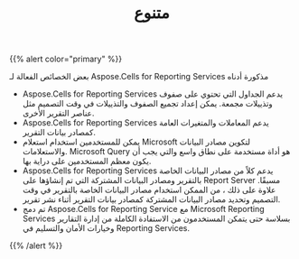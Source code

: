 ﻿---
title: متنوع
type: docs
weight: 50
url: /ar/reportingservices/miscellaneous/
---
{{% alert color="primary" %}} 

بعض الخصائص الفعالة لـ Aspose.Cells for Reporting Services مذكورة أدناه

- Aspose.Cells for Reporting Services يدعم الجداول التي تحتوي على صفوف وتذييلات مجمعة. يمكن إعداد تجميع الصفوف والتذييلات في وقت التصميم مثل عناصر التقرير الأخرى.
- Aspose.Cells for Reporting Services يدعم المعاملات والمتغيرات العامة كمصادر بيانات التقرير.
- يمكن للمستخدمين استخدام استعلام Microsoft لتكوين مصادر البيانات والاستعلامات. Microsoft Query هو أداة مستخدمة على نطاق واسع والتي يجب أن يكون معظم المستخدمين على دراية بها.
- Aspose.Cells for Reporting Services يدعم كلاً من مصادر البيانات الخاصة بالتقرير ومصادر البيانات المشتركة التي تم إنشاؤها على Report Server مسبقًا. علاوة على ذلك ، من الممكن استخدام مصادر البيانات الخاصة بالتقرير في وقت التصميم وتحديد مصادر البيانات المشتركة كمصادر بيانات التقرير أثناء نشر تقرير.
- تم دمج Aspose.Cells for Reporting Service مع Microsoft Reporting Services بسلاسة حتى يتمكن المستخدمون من الاستفادة الكاملة من إدارة التقارير وخيارات الأمان والتسليم في Reporting Services.

{{% /alert %}}
